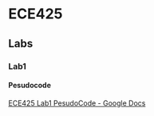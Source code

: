 # ECE425



## Labs

### Lab1

#### Pesudocode

[ECE425 Lab1 PesudoCode - Google Docs](https://docs.google.com/document/d/1gKLM51VB7gjx_SYFO-ZD4kV9tpHPWOAVSJkuNhVqGUw/edit?tab=t.0)

